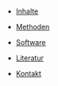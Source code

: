 <!-- docs/_sidebar.md -->

<br>

* [Inhalte](./)

* [Methoden](step1.md)

* [Software](step2.md)

* [Literatur](/licenses/sources.md)

* [Kontakt](/contact/index)
